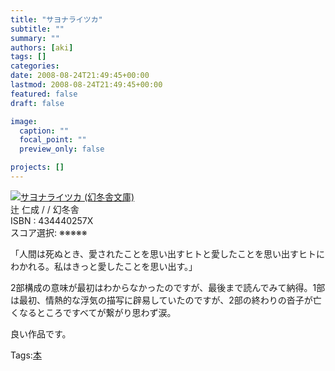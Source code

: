 ```yaml
---
title: "サヨナライツカ"
subtitle: ""
summary: ""
authors: [aki]
tags: []
categories: 
date: 2008-08-24T21:49:45+00:00
lastmod: 2008-08-24T21:49:45+00:00
featured: false
draft: false

image:
  caption: ""
  focal_point: ""
  preview_only: false

projects: []
---
```

![](https://ecx.images-amazon.com/images/I/41KDD053FTL._SL160_.jpg)[サヨナライツカ (幻冬舎文庫)](http://item.excite.co.jp/detail/ASIN_434440257X)  
辻 仁成 / / 幻冬舎  
ISBN : 434440257X  
スコア選択: ※※※※※  
  
「人間は死ぬとき、愛されたことを思い出すヒトと愛したことを思い出すヒトにわかれる。私はきっと愛したことを思い出す。」  
  
2部構成の意味が最初はわからなかったのですが、最後まで読んでみて納得。1部は最初、情熱的な浮気の描写に辟易していたのですが、2部の終わりの沓子が亡くなるところですべてが繋がり思わず涙。  
  
良い作品です。

Tags:[本](http://mrk0369.exblog.jp/tags/%E6%9C%AC/) 

